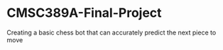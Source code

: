 # CMSC389A-Final-Project
Creating a basic chess bot that can accurately predict the next piece to move
